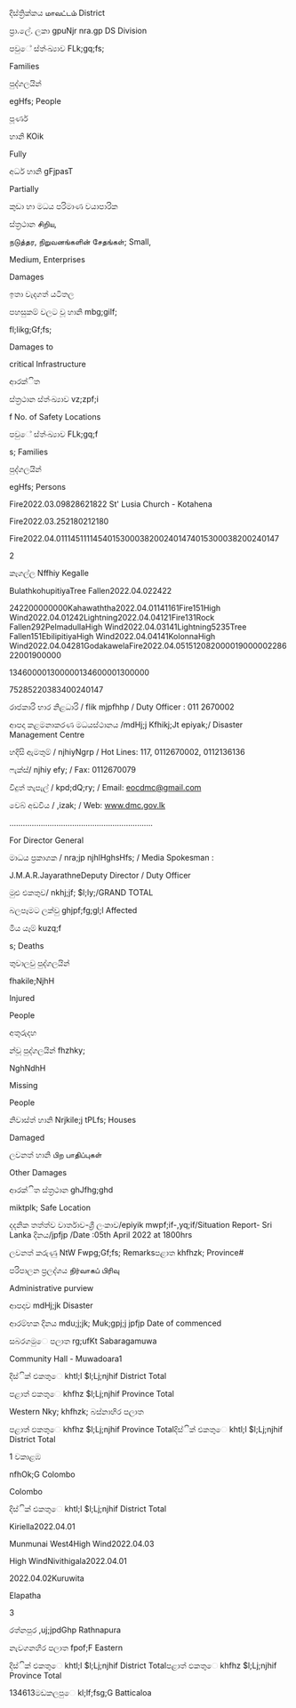 දිස්ත්‍රික්කය மாவட்டம் District

ප්‍රා.ලේ. ලකා gpuNjr nra.gp DS Division

පවුේ ස්ත්‍ංඛ්‍යාව FLk;gq;fs;

Families

පුද්ගලයින්

egHfs; People

පූර්ණ

හානි KOik

Fully

අර්ධ හානි gFjpasT

Partially

කුඩා හා මධය පරිමාණ වයාපාරික

ස්ත්‍රථාන சிறிய,

நடுத்தர, நிறுவனங்களின் சேதங்கள்; Small,

Medium, Enterprises

Damages

ඉතා වැදගත් යටිතල

පහසුකම් වලට වූ හානි mbg;gilf;

fl;likg;Gf;fs;

Damages to

critical Infrastructure

ආරක්ිත

ස්ත්‍රථාන ස්ත්‍ංඛ්‍යාව vz;zpf;i

f No. of Safety Locations

පවුේ ස්ත්‍ංඛ්‍යාව FLk;gq;f

s; Families

පුද්ගලයින්

egHfs; Persons

Fire2022.03.09828621822 St' Lusia Church - Kotahena

Fire2022.03.252180212180

Fire2022.04.01114511114540153000382002401474015300038200240147

2

කෑගල්ල Nffhiy Kegalle

BulathkohupitiyaTree Fallen2022.04.022422

242200000000Kahawaththa2022.04.01141161Fire151High Wind2022.04.01242Lightning2022.04.04121Fire131Rock Fallen292PelmadullaHigh Wind2022.04.03141Lightning5235Tree Fallen151EbilipitiyaHigh Wind2022.04.04141KolonnaHigh Wind2022.04.04281GodakawelaFire2022.04.05151208200001900000228622001900000

134600001300000134600001300000

75285220383400240147

රාජකාරි භාර නිළධාරි / flik mjpfhhp / Duty Officer : 011 2670002

ආපදා කළමනාකරණ මධයස්ථානය /mdHj;j Kfhikj;Jt epiyak;/ Disaster Management Centre

හදිසි ඇමතුම් / njhiyNgrp / Hot Lines: 117, 0112670002, 0112136136

ෆැක්ස්/ njhiy efy; / Fax: 0112670079

විදුත් තැපැල් / kpd;dQ;ry; / Email: eocdmc@gmail.com

වෙබ් අඩවිය / ,izak; / Web: www.dmc.gov.lk

……………………………………………………….

For Director General

මාධය ප්‍රකාශක / nra;jp njhlHghsHfs; / Media Spokesman :

J.M.A.R.JayarathneDeputy Director / Duty Officer

මුළු එකතුව/ nkhj;jf; $l;ly;/GRAND TOTAL

බලපෑමට ලක්වු ghjpf;fg;gl;l Affected

මිය යෑම් kuzq;f

s; Deaths

තුවාලවු පුද්ගලයින්

fhakile;NjhH

Injured

People

අතුරුදහ

න්වූ පුද්ගලයින් fhzhky;

NghNdhH

Missing

People

නිවාස්ත්‍ හානි Nrjkile;j tPLfs; Houses

Damaged

ලවනත් හානි பிற பாதிப்புகள்

Other Damages

ආරක්ිත ස්ත්‍රථාන ghJfhg;ghd

miktplk; Safe Location

දදනික තත්ත්ව වාර්තාව-ශ්‍රී ලංකාව/epiyik mwpf;if-,yq;if/Situation Report- Sri Lanka දිනය/jpfjp /Date :05th April 2022 at 1800hrs

ලවනත් කරුණු NtW Fwpg;Gf;fs; Remarksපළාත khfhzk; Province#

පරිපාලන ප්‍රලද්ශය நிர்வாகப் பிரிவு

Administrative purview

ආපදාව mdHj;jk Disaster

ආරම්භක දිනය mdu;j;jk; Muk;gpj;j jpfjp Date of commenced

සබරගමුෙ පලාත rg;ufKt Sabaragamuwa

Community Hall - Muwadoara1

දිස්ික් එකතුෙ khtl;l $l;Lj;njhif District Total

පළාත් ඵකතුෙ khfhz $l;Lj;njhif Province Total

Western Nky; khfhzk; බස්නාහිර පලාත

පළාත් ඵකතුෙ khfhz $l;Lj;njhif Province Totalදිස්ික් එකතුෙ khtl;l $l;Lj;njhif District Total

1 වකාළඹ

nfhOk;G Colombo

Colombo

දිස්ික් එකතුෙ khtl;l $l;Lj;njhif District Total

Kiriella2022.04.01

Munmunai West4High Wind2022.04.03

High WindNivithigala2022.04.01

2022.04.02Kuruwita

Elapatha

3

රත්නපුර ,uj;jpdGhp Rathnapura

නැවගනහිර පලාත fpof;F Eastern

දිස්ික් එකතුෙ khtl;l $l;Lj;njhif District Totalපළාත් ඵකතුෙ khfhz $l;Lj;njhif Province Total

134613මඩකලපුෙ kl;lf;fsg;G Batticaloa